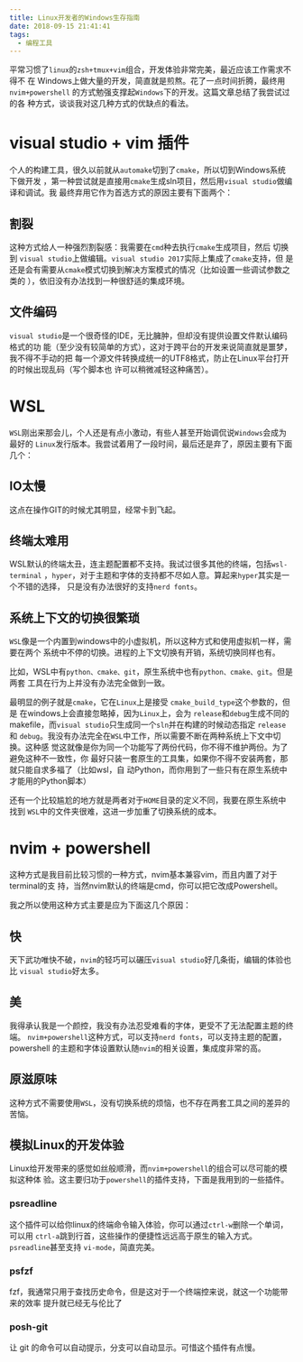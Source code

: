 ```yaml
---
title: Linux开发者的Windows生存指南
date: 2018-09-15 21:41:41
tags:
  - 编程工具
---
```


平常习惯了`linux`的`zsh+tmux+vim`组合，开发体验非常完美，最近应该工作需求不得不
在 Windows上做大量的开发，简直就是煎熬。花了一点时间折腾，最终用
`nvim+powershell` 的方式勉强支撑起`Windows`下的开发。这篇文章总结了我尝试过的各
种方式，谈谈我对这几种方式的优缺点的看法。

<!--more-->

# visual studio + vim 插件

个人的构建工具，很久以前就从`automake`切到了`cmake`，所以切到Windows系统下做开发
，第一种尝试就是直接用`cmake`生成sln项目，然后用`visual studio`做编译和调试。我
最终弃用它作为首选方式的原因主要有下面两个：

## 割裂

这种方式给人一种强烈割裂感：我需要在`cmd`种去执行`cmake`生成项目，然后
切换到 `visual studio`上做编辑。`visual studio 2017`实际上集成了`cmake`支持，但
是还是会有需要从`cmake`模式切换到解决方案模式的情况（比如设置一些调试参数之类的
），依旧没有办法找到一种很舒适的集成环境。

## 文件编码

`visual studio`是一个很奇怪的IDE，无比臃肿，但却没有提供设置文件默认编码格式的功
能（至少没有较简单的方式），这对于跨平台的开发来说简直就是噩梦，我不得不手动的把
每一个源文件转换成统一的UTF8格式，防止在Linux平台打开的时候出现乱码（写个脚本也
许可以稍微减轻这种痛苦）。

# WSL

`WSL`刚出来那会儿，个人还是有点小激动，有些人甚至开始调侃说`Windows`会成为最好的
`Linux`发行版本。我尝试着用了一段时间，最后还是弃了，原因主要有下面几个：

## IO太慢

这点在操作GIT的时候尤其明显，经常卡到飞起。

## 终端太难用

WSL默认的终端太丑，连主题配置都不支持。我试过很多其他的终端，包括`wsl-terminal`
，`hyper`，对于主题和字体的支持都不尽如人意。算起来`hyper`其实是一个不错的选择，
只是没有办法很好的支持`nerd fonts`。

## 系统上下文的切换很繁琐

`WSL`像是一个内置到windows中的小虚拟机，所以这种方式和使用虚拟机一样，需要在两个
系统中不停的切换。进程的上下文切换有开销，系统切换同样也有。

比如，WSL中有`python、cmake、git`，原生系统中也有`python、cmake、git`。但是两套
工具在行为上并没有办法完全做到一致。

最明显的例子就是`cmake`，它在`Linux`上是接受 `cmake_build_type`这个参数的，但是
在windows上会直接忽略掉，因为`Linux`上，会为 `release`和`debug`生成不同的
makefile，而`visual studio`只生成同一个`sln`并在构建的时候动态指定 `release`和
`debug`。我没有办法完全在`WSL`中工作，所以需要不断在两种系统上下文中切换。这种感
觉这就像是你为同一个功能写了两份代码，你不得不维护两份。为了避免这种不一致性，你
最好只装一套原生的工具集，如果你不得不安装两套，那就只能自求多福了（比如wsl，自
动Python，而你用到了一些只有在原生系统中才能用的Python脚本）

还有一个比较尴尬的地方就是两者对于`HOME`目录的定义不同，我要在原生系统中找到
`WSL`中的文件夹很难，这进一步加重了切换系统的成本。

# nvim + powershell

这种方式是我目前比较习惯的一种方式，nvim基本兼容vim，而且内置了对于terminal的支
持，当然nvim默认的终端是cmd，你可以把它改成Powershell。

我之所以使用这种方式主要是应为下面这几个原因：

## 快

天下武功唯快不破，`nvim`的轻巧可以碾压`visual studio`好几条街，编辑的体验也比
`visual studio`好太多。

## 美

我得承认我是一个颜控，我没有办法忍受难看的字体，更受不了无法配置主题的终端。
`nvim+powershell`这种方式，可以支持`nerd fonts`，可以支持主题的配置，powershell
的主题和字体设置默认随`nvim`的相关设置，集成度非常的高。

## 原滋原味

这种方式不需要使用`WSL`，没有切换系统的烦恼，也不存在两套工具之间的差异的苦恼。

## 模拟Linux的开发体验

Linux给开发带来的感觉如丝般顺滑，而`nvim+powershell`的组合可以尽可能的模拟这种体
验。这主要归功于`powershell`的插件支持，下面是我用到的一些插件。

### psreadline

这个插件可以给你linux的终端命令输入体验，你可以通过`ctrl-w`删除一个单词，可以用
`ctrl-a`跳到行首，这些操作的便捷性远远高于原生的输入方式。`psreadline`甚至支持
`vi-mode`，简直完美。

### psfzf

fzf，我通常只用于查找历史命令，但是这对于一个终端控来说，就这一个功能带来的效率
提升就已经无与伦比了

### posh-git

让 git 的命令可以自动提示，分支可以自动显示。可惜这个插件有点慢。

